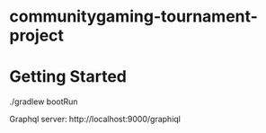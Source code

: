 # communitygaming-tournament-project

# Getting Started
./gradlew bootRun


Graphql server:  http://localhost:9000/graphiql